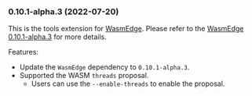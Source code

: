 ### 0.10.1-alpha.3 (2022-07-20)

This is the tools extension for [WasmEdge](https://github.com/WasmEdge/WasmEdge).
Please refer to the [WasmEdge 0.10.1-alpha.3](https://github.com/WasmEdge/WasmEdge/releases/tag/0.10.1-alpha.3) for more details.

Features:

* Update the `WasmEdge` dependency to `0.10.1-alpha.3`.
* Supported the WASM `threads` proposal.
  * Users can use the `--enable-threads` to enable the proposal.
